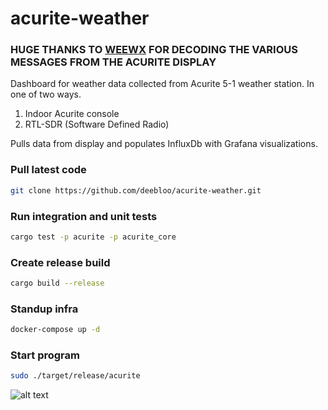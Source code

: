 # acurite-weather

### HUGE THANKS TO [WEEWX](http://weewx.com/) FOR DECODING THE VARIOUS MESSAGES FROM THE ACURITE DISPLAY

Dashboard for weather data collected from Acurite 5-1 weather station. In one of two ways.

1) Indoor Acurite console
2) RTL-SDR (Software Defined Radio)

Pulls data from display and populates InfluxDb with Grafana visualizations.

### Pull latest code

```BASH
git clone https://github.com/deebloo/acurite-weather.git
```

### Run integration and unit tests

```BASH
cargo test -p acurite -p acurite_core
```

### Create release build

```BASH
cargo build --release
```

### Standup infra

```BASH
docker-compose up -d
```

### Start program

```BASH
sudo ./target/release/acurite
```

![alt text](images/dashboard_2.png)
